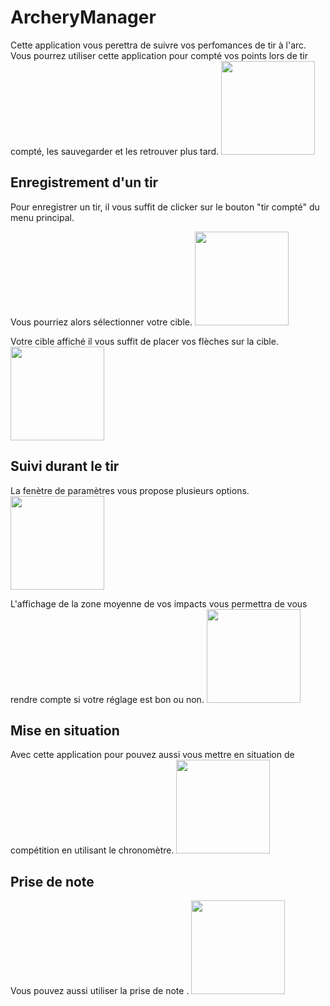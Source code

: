 # ArcheryManager

Cette application vous perettra de suivre vos perfomances de tir à l'arc. Vous pourrez utiliser cette application pour compté vos points lors de tir compté, les sauvegarder et les retrouver plus tard.
<img src="https://github.com/pillont/ArcheryManager/tree/master/ReadMeImages/MainPage.png" height="350" style="height: 150"/>


## Enregistrement d'un tir

Pour enregistrer un tir, il vous suffit de clicker sur le bouton "tir compté" du menu principal.

Vous pourriez alors sélectionner votre cible.
<img src="https://github.com/pillont/ArcheryManager/tree/master/ReadMeImages/TargetSelectionPage.png" height="350" style="height: 150"/>


Votre cible affiché il vous suffit de placer vos flèches sur la cible.
<img src="https://github.com/pillont/ArcheryManager/tree/master/ReadMeImages/TargetPage.png" height="350" style="height: 150"/>


## Suivi durant le tir

La fenètre de paramètres vous propose plusieurs options.
<img src="https://github.com/pillont/ArcheryManager/tree/master/ReadMeImages/SettingPage.png" height="350" style="height: 150"/>

L'affichage de la zone moyenne de vos impacts vous permettra de vous rendre compte si votre réglage est bon ou non. 
<img src="https://github.com/pillont/ArcheryManager/tree/master/ReadMeImages/TargetPageWithAverage.png" height="350" style="height: 150"/>


## Mise en situation

Avec cette application pour pouvez aussi vous mettre en situation de compétition en utilisant le chronomètre.
<img src="https://github.com/pillont/ArcheryManager/tree/master/ReadMeImages/TimerPage.png" height="350" style="height: 150"/>


## Prise de note

Vous pouvez aussi utiliser la prise de note .
<img src="https://github.com/pillont/ArcheryManager/tree/master/ReadMeImages/RemarksPage.png" height="350" style="height: 150"/>




